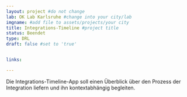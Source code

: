 ```yaml
---
layout: project #do not change
lab: OK Lab Karlsruhe #change into your city/lab
imgname: #add file to assets/projects/your city
title: Integrations-Timeline #project title
status: Beendet
type: DRL
draft: false #set to 'true'


links:

---
```


Die Integrations-Timeline-App soll einen Überblick über den Prozess der Integration liefern und ihn kontextabhängig begleiten.
